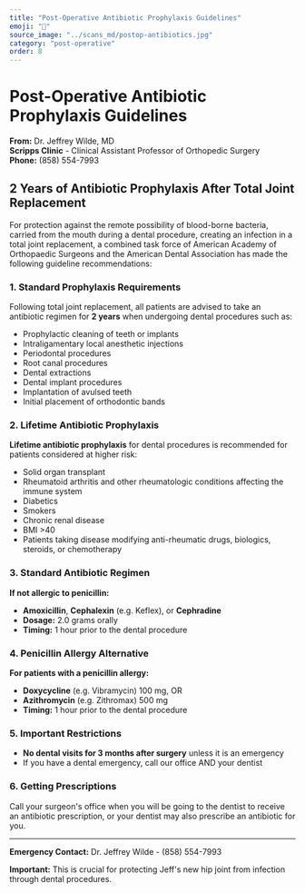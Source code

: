 ```yaml
---
title: "Post-Operative Antibiotic Prophylaxis Guidelines"
emoji: "💊"
source_image: "../scans_md/postop-antibiotics.jpg"
category: "post-operative"
order: 8
---
```


# Post-Operative Antibiotic Prophylaxis Guidelines

**From:** Dr. Jeffrey Wilde, MD  
**Scripps Clinic** - Clinical Assistant Professor of Orthopedic Surgery  
**Phone:** (858) 554-7993

## 2 Years of Antibiotic Prophylaxis After Total Joint Replacement

For protection against the remote possibility of blood-borne bacteria, carried from the mouth during a dental procedure, creating an infection in a total joint replacement, a combined task force of American Academy of Orthopaedic Surgeons and the American Dental Association has made the following guideline recommendations:

### 1. Standard Prophylaxis Requirements

Following total joint replacement, all patients are advised to take an antibiotic regimen for **2 years** when undergoing dental procedures such as:

- Prophylactic cleaning of teeth or implants
- Intraligamentary local anesthetic injections
- Periodontal procedures
- Root canal procedures
- Dental extractions
- Dental implant procedures
- Implantation of avulsed teeth
- Initial placement of orthodontic bands

### 2. Lifetime Antibiotic Prophylaxis

**Lifetime antibiotic prophylaxis** for dental procedures is recommended for patients considered at higher risk:

- Solid organ transplant
- Rheumatoid arthritis and other rheumatologic conditions affecting the immune system
- Diabetics
- Smokers
- Chronic renal disease
- BMI >40
- Patients taking disease modifying anti-rheumatic drugs, biologics, steroids, or chemotherapy

### 3. Standard Antibiotic Regimen

**If not allergic to penicillin:**
- **Amoxicillin**, **Cephalexin** (e.g. Keflex), or **Cephradine**
- **Dosage:** 2.0 grams orally
- **Timing:** 1 hour prior to the dental procedure

### 4. Penicillin Allergy Alternative

**For patients with a penicillin allergy:**
- **Doxycycline** (e.g. Vibramycin) 100 mg, OR
- **Azithromycin** (e.g. Zithromax) 500 mg
- **Timing:** 1 hour prior to the dental procedure

### 5. Important Restrictions

- **No dental visits for 3 months after surgery** unless it is an emergency
- If you have a dental emergency, call our office AND your dentist

### 6. Getting Prescriptions

Call your surgeon's office when you will be going to the dentist to receive an antibiotic prescription, or your dentist may also prescribe an antibiotic for you.

---

**Emergency Contact:** Dr. Jeffrey Wilde - (858) 554-7993

**Important:** This is crucial for protecting Jeff's new hip joint from infection through dental procedures.
